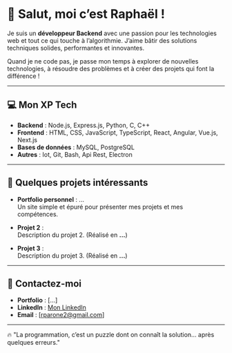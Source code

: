 # 👋 Salut, moi c’est Raphaël !

Je suis un **développeur Backend** avec une passion pour les technologies web et tout ce qui touche à l’algorithmie. J’aime bâtir des solutions techniques solides, performantes et innovantes.

Quand je ne code pas, je passe mon temps à explorer de nouvelles technologies, à résoudre des problèmes et à créer des projets qui font la différence !

---

## 💻 **Mon XP Tech**

- **Backend** : Node.js, Express.js, Python, C, C++ 
- **Frontend** : HTML, CSS, JavaScript, TypeScript, React, Angular, Vue.js, Next.js 
- **Bases de données** : MySQL, PostgreSQL 
- **Autres** : Iot, Git, Bash, Api Rest, Electron 

---

## 🚀 **Quelques projets intéressants**

- **Portfolio personnel** : ...  
  Un site simple et épuré pour présenter mes projets et mes compétences.

- **Projet 2** :  
  Description du projet 2. (Réalisé en **...**)

- **Projet 3** :  
  Description du projet 3. (Réalisé en **...**)

---

## 📩 **Contactez-moi**

- **Portfolio** : [...] 
- **LinkedIn** : [Mon LinkedIn](https://www.linkedin.com/in/raphaël-parone-113612354/)
- **Email** : [rparone2@gmail.com]  

---

🔥 "La programmation, c’est un puzzle dont on connaît la solution… après quelques erreurs."

